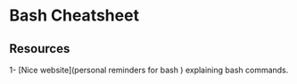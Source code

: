 # Bash Cheatsheet



## Resources
1- [Nice website](personal reminders for bash
) explaining bash commands.
